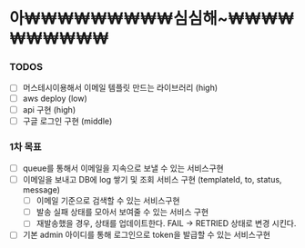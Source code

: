 # 아₩₩₩₩₩₩₩₩₩심심해~₩₩₩₩₩₩₩₩₩₩

### TODOS

- [ ] 머스테시이용해서 이메일 템플릿 만드는 라이브러리 (high)
- [ ] aws deploy (low)
- [ ] api 구현 (high)
- [ ] 구글 로그인 구현 (middle)

### 1차 목표

- [ ] queue를 통해서 이메일을 지속으로 보낼 수 있는 서비스구현
- [ ] 이메일을 보내고 DB에 log 쌓기 및 조회 서비스 구현 (templateId, to, status, message)
  - [ ] 이메일 기준으로 검색할 수 있는 서비스구현
  - [ ] 발송 실패 상태를 모아서 보여줄 수 있는 서비스 구현
  - [ ] 재발송했을 경우, 상태를 업데이트한다. FAIL -> RETRIED 상태로 변경 시킨다.
- [ ] 기본 admin 아이디를 통해 로그인으로 token을 발급할 수 있는 서비스구현
